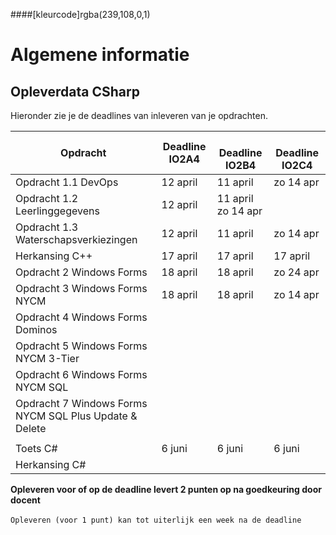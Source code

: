 ####[kleurcode]rgba(239,108,0,1)

# Algemene informatie #



## Opleverdata CSharp ## 
Hieronder zie je de deadlines van inleveren van je opdrachten. 

|Opdracht         | Deadline **IO2A4** | &nbsp; &nbsp; Deadline **IO2B4**| &nbsp; &nbsp; Deadline **IO2C4**|
| --------- |---------------  | ------- | ------- |
|Opdracht 1.1 DevOps | 12 april | 11 april | zo 14 apr |
| Opdracht 1.2 Leerlinggegevens | 12 april | 11 april zo 14 apr|  |
| Opdracht 1.3 Waterschapsverkiezingen | 12 april | 11 april | zo 14 apr  |
| Herkansing C++ | 17 april | 17 april | 17 april | 17 apr  |
| Opdracht 2 Windows Forms | 18 april | 18 april | zo 24 apr |
| Opdracht 3 Windows Forms NYCM | 18 april | 18 april | zo 14 apr |
| Opdracht 4 Windows Forms Dominos |  |  |  |
| Opdracht 5 Windows Forms NYCM 3-Tier |  |  |  |
| Opdracht 6 Windows Forms NYCM SQL |  |  |  |
| Opdracht 7 Windows Forms NYCM SQL Plus Update & Delete | |  |  |
|  |  |  |  |
| Toets C# | 6 juni | 6 juni | 6 juni |
| Herkansing C# |  |  |  |



__Opleveren voor of op de deadline levert 2 punten op na goedkeuring door docent__<br><br>
``Opleveren (voor 1 punt) kan tot uiterlijk een week na de deadline``


